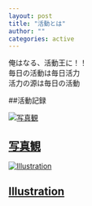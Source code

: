```yaml
---
layout: post
title: "活動とは"
author: ""
categories: active
---
```


俺はなる、活動王に！！  
毎日の活動は毎日活力  
活力の源は毎日の活動  

##活動記録

<div class="related-posts">
  <!-- 写真観へのリンク -->
  <div class="related-post">
    <a href="{{ site.baseurl }}/sono1">
      <img src="{{ site.baseurl }}/assets/img/arctic-1.jpg" alt="写真観">
      <h2>写真観</h2>
    </a>
  </div>

  <!-- illustrationへのリンク -->
  <div class="related-post">
    <a href="{{ site.baseurl }}/illustration">
      <img src="{{ site.baseurl }}/assets/img/yuri1.png" alt="Illustration">
      <h2>Illustration</h2>
    </a>
  </div>
</div>
